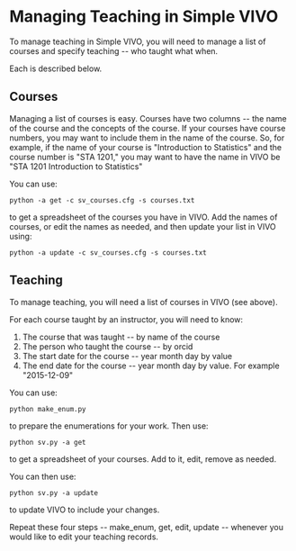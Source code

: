 # Managing Teaching in Simple VIVO

To manage teaching in Simple VIVO, you will need to manage a list of courses and specify teaching -- who taught what when.

Each is described below.

## Courses

Managing a list of courses is easy.  Courses have two columns -- the name of the course and the concepts of the 
course.  If your courses  have course numbers, you may want to include them in the name of the course.  So, for 
example, if the name of
your course is "Introduction to Statistics" and the course number is "STA 1201," you may want to have the name in 
VIVO be "STA 1201 Introduction to Statistics"

You can use:

    python -a get -c sv_courses.cfg -s courses.txt
    
to get a spreadsheet of the courses you have in VIVO.  Add the names of courses, or edit the names as needed,
and then update your list in VIVO using:

    python -a update -c sv_courses.cfg -s courses.txt
    
## Teaching

To manage teaching, you will need a list of courses in VIVO (see above).

For each course taught by an instructor, you will need to know:

1. The course that was taught -- by name of the course
1. The person who taught the course -- by orcid 
1. The start date for the course -- year month day by value
1. The end date for the course -- year month day by value.  For example "2015-12-09"

You can use:

    python make_enum.py

to prepare the enumerations for your work.  Then use:

    python sv.py -a get

to get a spreadsheet of your courses.  Add to it, edit, remove as needed.

You can then use:

    python sv.py -a update

to update VIVO to include your changes.

Repeat these four steps -- make_enum, get, edit, update -- whenever you would like to edit your teaching records.